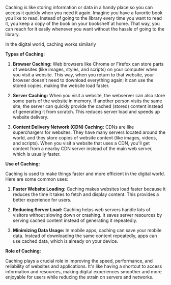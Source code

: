 Caching is like storing information or data in a handy place so you can access it quickly when you need it again. Imagine you have a favorite book you like to read. Instead of going to the library every time you want to read it, you keep a copy of the book on your bookshelf at home. That way, you can reach for it easily whenever you want without the hassle of going to the library.

In the digital world, caching works similarly

**Types of Caching:**

1. **Browser Caching:** Web browsers like Chrome or Firefox can store parts of websites (like images, styles, and scripts) on your computer when you visit a website. This way, when you return to that website, your browser doesn't need to download everything again; it can use the stored copies, making the website load faster.

2. **Server Caching:** When you visit a website, the webserver can also store some parts of the website in memory. If another person visits the same site, the server can quickly provide the cached (stored) content instead of generating it from scratch. This reduces server load and speeds up website delivery.

3. **Content Delivery Network (CDN) Caching:** CDNs are like superchargers for websites. They have many servers located around the world, and they store copies of website content (like images, videos, and scripts). When you visit a website that uses a CDN, you'll get content from a nearby CDN server instead of the main web server, which is usually faster.

**Use of Caching:**

Caching is used to make things faster and more efficient in the digital world. Here are some common uses:

1. **Faster Website Loading:** Caching makes websites load faster because it reduces the time it takes to fetch and display content. This provides a better experience for users.

2. **Reducing Server Load:** Caching helps web servers handle lots of visitors without slowing down or crashing. It saves server resources by serving cached content instead of generating it repeatedly.

3. **Minimizing Data Usage:** In mobile apps, caching can save your mobile data. Instead of downloading the same content repeatedly, apps can use cached data, which is already on your device.

**Role of Caching:**

Caching plays a crucial role in improving the speed, performance, and reliability of websites and applications. It's like having a shortcut to access information and resources, making digital experiences smoother and more enjoyable for users while reducing the strain on servers and networks.
